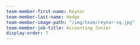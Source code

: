 ```yaml
---
team-member-first-name: Reynar
team-member-last-name: Hodge
team-member-image-path: "/img/team/reynar-sq.jpg"
team-member-job-title: Accounting Junior
display-order: 7
---
```

